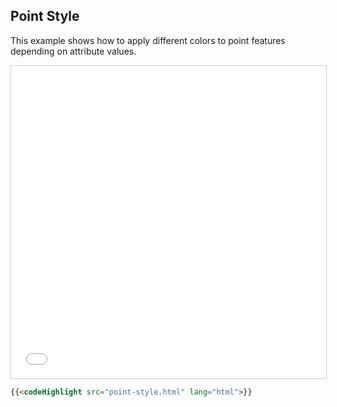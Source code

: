## Point Style

This example shows how to apply different colors to point features depending on attribute values.

<iframe src="../point-style.html" style="border: 1px solid #cfcfcf; width: 100%;height:500px" title="Point Style"></iframe>

```html
{{<codeHighlight src="point-style.html" lang="html">}}
```
